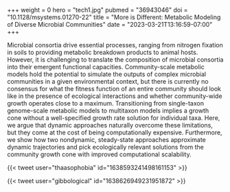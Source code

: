 +++
weight = 0
hero = "tech1.jpg"
pubmed = "36943046"
doi = "10.1128/msystems.01270-22"
title = "More is Different: Metabolic Modeling of Diverse Microbial Communities"
date = "2023-03-21T13:16:59-07:00"
+++

Microbial consortia drive essential processes, ranging from nitrogen fixation in soils to providing metabolic breakdown products to animal hosts. However, it is challenging to translate the composition of microbial consortia into their emergent functional capacities. Community-scale metabolic models hold the potential to simulate the outputs of complex microbial communities in a given environmental context, but there is currently no consensus for what the fitness function of an entire community should look like in the presence of ecological interactions and whether community-wide growth operates close to a maximum. Transitioning from single-taxon genome-scale metabolic models to multitaxon models implies a growth cone without a well-specified growth rate solution for individual taxa. Here, we argue that dynamic approaches naturally overcome these limitations, but they come at the cost of being computationally expensive. Furthermore, we show how two nondynamic, steady-state approaches approximate dynamic trajectories and pick ecologically relevant solutions from the community growth cone with improved computational scalability.

{{< tweet user="thaasophobia" id="1638593241498161153" >}}

{{< tweet user="gibbological" id="1638626949231951872" >}}
